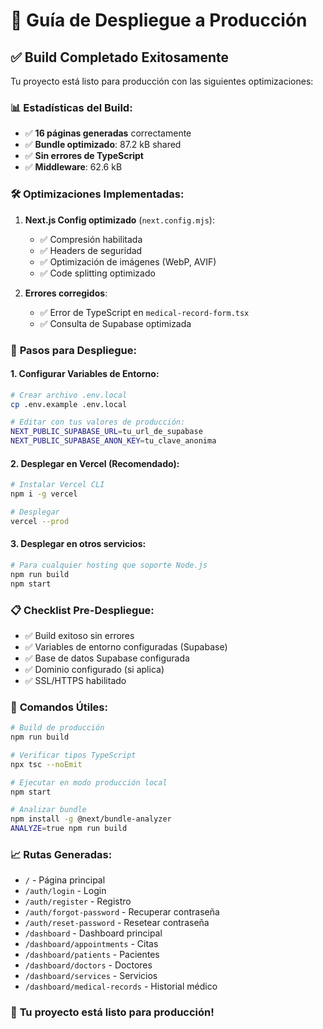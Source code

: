 # 🚀 Guía de Despliegue a Producción

## ✅ Build Completado Exitosamente

Tu proyecto está listo para producción con las siguientes optimizaciones:

### 📊 **Estadísticas del Build:**
- ✅ **16 páginas generadas** correctamente
- ✅ **Bundle optimizado**: 87.2 kB shared
- ✅ **Sin errores de TypeScript**
- ✅ **Middleware**: 62.6 kB

### 🛠️ **Optimizaciones Implementadas:**

1. **Next.js Config optimizado** (`next.config.mjs`):
   - ✅ Compresión habilitada
   - ✅ Headers de seguridad
   - ✅ Optimización de imágenes (WebP, AVIF)
   - ✅ Code splitting optimizado

2. **Errores corregidos**:
   - ✅ Error de TypeScript en `medical-record-form.tsx`
   - ✅ Consulta de Supabase optimizada

### 🚀 **Pasos para Despliegue:**

#### **1. Configurar Variables de Entorno:**
```bash
# Crear archivo .env.local
cp .env.example .env.local

# Editar con tus valores de producción:
NEXT_PUBLIC_SUPABASE_URL=tu_url_de_supabase
NEXT_PUBLIC_SUPABASE_ANON_KEY=tu_clave_anonima
```

#### **2. Desplegar en Vercel (Recomendado):**
```bash
# Instalar Vercel CLI
npm i -g vercel

# Desplegar
vercel --prod
```

#### **3. Desplegar en otros servicios:**
```bash
# Para cualquier hosting que soporte Node.js
npm run build
npm start
```

### 📋 **Checklist Pre-Despliegue:**

- ✅ Build exitoso sin errores
- ✅ Variables de entorno configuradas (Supabase)
- ✅ Base de datos Supabase configurada
- ✅ Dominio configurado (si aplica)
- ✅ SSL/HTTPS habilitado

### 🔧 **Comandos Útiles:**

```bash
# Build de producción
npm run build

# Verificar tipos TypeScript
npx tsc --noEmit

# Ejecutar en modo producción local
npm start

# Analizar bundle
npm install -g @next/bundle-analyzer
ANALYZE=true npm run build
```

### 📈 **Rutas Generadas:**
- `/` - Página principal
- `/auth/login` - Login
- `/auth/register` - Registro
- `/auth/forgot-password` - Recuperar contraseña
- `/auth/reset-password` - Resetear contraseña
- `/dashboard` - Dashboard principal
- `/dashboard/appointments` - Citas
- `/dashboard/patients` - Pacientes
- `/dashboard/doctors` - Doctores
- `/dashboard/services` - Servicios
- `/dashboard/medical-records` - Historial médico

### 🎯 **Tu proyecto está listo para producción!**
